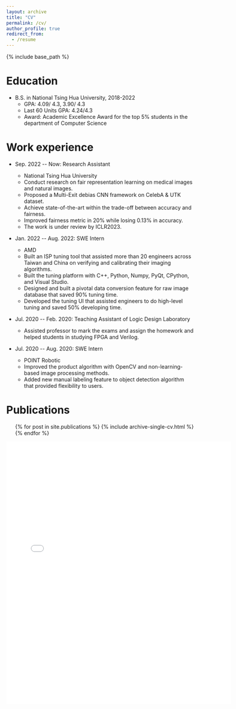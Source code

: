 ```yaml
---
layout: archive
title: "CV"
permalink: /cv/
author_profile: true
redirect_from:
  - /resume
---
```


{% include base_path %}

Education
======
* B.S. in National Tsing Hua University, 2018-2022
   * GPA: 4.09/ 4.3, 3.90/ 4.3
   * Last 60 Units GPA: 4.24/4.3
   * Award: Academic Excellence Award for the top 5% students in the department of Computer Science


Work experience
======

* Sep. 2022 -- Now: Research Assistant
  * National Tsing Hua University
  * Conduct research on fair representation learning on medical images and natural images.
  * Proposed a Multi-Exit debias CNN framework on CelebA \& UTK dataset.
  * Achieve state-of-the-art within the trade-off between accuracy and fairness.
  * Improved fairness metric in 20% while losing 0.13% in accuracy.
  * The work is under review by ICLR2023.
  
* Jan. 2022 -- Aug. 2022: SWE Intern
  * AMD
  * Built an ISP tuning tool that assisted more than 20 engineers across Taiwan and China on verifying and calibrating their imaging algorithms.
  * Built the tuning platform with C++, Python, Numpy, PyQt, CPython, and Visual Studio.
  * Designed and built a pivotal data conversion feature for raw image database that saved 90\% tuning time.
  * Developed the tuning UI that assisted engineers to do high-level tuning and saved 50\% developing time.

* Jul. 2020 -- Feb. 2020: Teaching Assistant of Logic Design Laboratory
  * Assisted professor to mark the exams and assign the homework and helped students in studying FPGA and Verilog.

* Jul. 2020 -- Aug. 2020: SWE Intern
  * POINT Robotic
  * Improved the product algorithm with OpenCV and non-learning-based image processing methods.
  * Added new manual labeling feature to object detection algorithm that provided flexibility to users.

Publications
======
  <ul>{% for post in site.publications %}
    {% include archive-single-cv.html %}
  {% endfor %}</ul>
  
  
  
<embed src="{{ site.baseurl }}/files/cv.pdf" width="600" height="700" type='application/pdf'>

